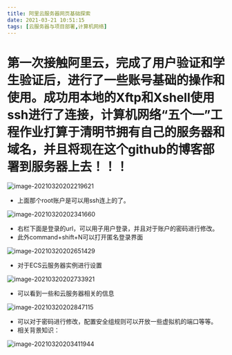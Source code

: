 ```yaml
---
title: 阿里云服务器网页基础探索
date: 2021-03-21 10:51:15
tags: [云服务器与项目部署,计算机网络]
---
```




# 第一次接触阿里云，完成了用户验证和学生验证后，进行了一些账号基础的操作和使用。成功用本地的Xftp和Xshell使用ssh进行了连接，计算机网络“五个一”工程作业打算于清明节拥有自己的服务器和域名，并且将现在这个github的博客部署到服务器上去！！！



<!--more-->






![image-20210320202219621](https://i.loli.net/2021/03/20/HdZa8ByOPwvJK5W.png)

- 上面那个root账户是可以用ssh连上的了。

![image-20210320202341660](https://i.loli.net/2021/03/20/gLzxmDc9fSUjhkZ.png)

- 右栏下面是登录的url，可以用子用户登录，并且对于账户的密码进行修改。
- 此外command+shift+N可以打开匿名登录界面

![image-20210320202651429](https://i.loli.net/2021/03/20/Eq2O8Utn6WFblS3.png)

- 对于ECS云服务器实例进行设置

![image-20210320202733921](https://i.loli.net/2021/03/20/jvCN3epn5IfHZQX.png)

- 可以看到一些和云服务器相关的信息



![image-20210320202847115](https://i.loli.net/2021/03/20/1D2kfVi78dnlt4a.png)

- 可以对于密码进行修改，配置安全组规则可以开放一些虚拟机的端口等等。
- 相关背景知识：

![image-20210320203411944](https://i.loli.net/2021/03/20/XTMNt1JZPWhUgkv.png)